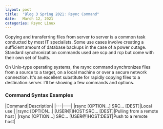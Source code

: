 ```yaml
---
layout: post
title:  "Blog 3 Spring 2021: Rsync Command"
date:   March 12, 2021
categories: Rsync Linux
---
```


Copying and transferring files from server to server is a common task conducted by most IT specialists. Some use cases involve creating a sufficient amount of database backups in the case of a power outage. Standard synchronization commands used are scp and rcp but come with their own set of faults. 

On Unix-type operating systems, the rsync command synchronizes files from a source to a target, on a local machine or over a secure network connection. It's an excellent substitute for rapidly copying files to a destination server. I'll be showing a few commands and options.

<h3>Command Syntax Examples</h3>
|Command|Description|
|---|----|
|rsync [OPTION...] SRC... [DEST]|Local use |
|rsync [OPTION...] [USER@]HOST:SRC... [DEST]|Pulling from a remote host |
|rsync [OPTION...] SRC... [USER@]HOST:DEST|Push to a remote host|
<br>





